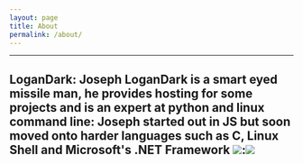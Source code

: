 ```yaml
---
layout: page
title: About
permalink: /about/
---
```


---
LoganDark: Joseph
LoganDark is a smart eyed missile man, he provides hosting for some projects and is an expert at python and linux command line: Joseph started out in JS but soon moved onto harder languages such as C, Linux Shell and Microsoft's .NET Framework
<img src="https://cdn.discordapp.com/attachments/188123545379930113/224156178685362176/4bbc64518065acebab6e3684218f47cd.jpg"/>:<img src="https://cdn.discordapp.com/attachments/188123545379930113/224156300253200385/8867bd371af87a76f21e0c722f25cc0a.jpg"/>
---
